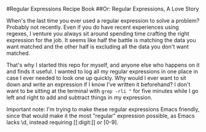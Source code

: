 #Regular Expressions Recipe Book
##Or: Regular Expressions, A Love Story

When's the last time you ever used a regular expression to solve a problem? Probably not recently. Even if you do have recent experiences using regexes, I venture you always sit around spending time crafting the right expression for the job. It seems like half the battle is matching the data you want matched and the other half is excluding all the data you don't want matched.

That's why I started this repo for myself, and anyone else who happens on it and finds it useful. I wanted to log all my regular expressions in one place in case I ever needed to look one up quickly. Why would I ever want to sit down and write an expression if I know I've written it beforehand? I don't want to be sitting at the terminal with `grep -rli "` for five minutes while I go left and right to add and subtract things in my expression.

Important note: I'm trying to make these regular expressions Emacs friendly, since that would make it the most "regular" expression possible, as Emacs lacks \d, instead requiring [[:digit:]] or [0-9].
